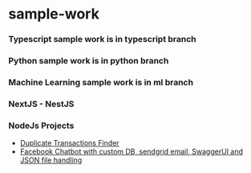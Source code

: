 # sample-work

### Typescript sample work is in  typescript branch
### Python sample work is in  python branch
### Machine Learning sample work is in  ml branch

### NextJS - NestJS

### NodeJs Projects
- <a href="https://github.com/hussainwali74/sample-work/blob/duplicate_transactions_finder/README.md">Duplicate Transactions Finder</a>
- <a href="https://github.com/hussainwali74/sample-work/blob/respondio/README.md">Facebook Chatbot with custom DB, sendgrid email, SwaggerUI and JSON file handling</a>


